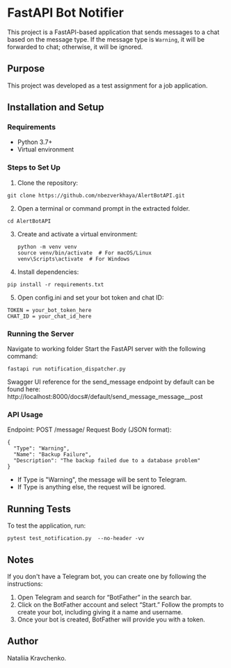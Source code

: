 # FastAPI Bot Notifier

This project is a FastAPI-based application that sends messages to a chat based on the message type. If the message type is `Warning`, it will be forwarded to chat; otherwise, it will be ignored.

## Purpose
This project was developed as a test assignment for a job application.

## Installation and Setup

### Requirements
- Python 3.7+
- Virtual environment

### Steps to Set Up

1. Clone the repository:
```
git clone https://github.com/nbezverkhaya/AlertBotAPI.git
```
2. Open a terminal or command prompt in the extracted folder.
```
cd AlertBotAPI
```
3. Create and activate a virtual environment:
   ```
   python -m venv venv
   source venv/bin/activate  # For macOS/Linux
   venv\Scripts\activate  # For Windows
   ```
4. Install dependencies:
```
pip install -r requirements.txt
```

5. Open config.ini and set your bot token and chat ID:
```
TOKEN = your_bot_token_here
CHAT_ID = your_chat_id_here
```

### Running the Server

Navigate to working folder
Start the FastAPI server with the following command:
```
fastapi run notification_dispatcher.py
```
Swagger UI reference for the send_message endpoint by default can be found here: http://localhost:8000/docs#/default/send_message_message__post

### API Usage
Endpoint: POST /message/
Request Body (JSON format):
```
{
  "Type": "Warning",
  "Name": "Backup Failure",
  "Description": "The backup failed due to a database problem"
}
```
* If Type is "Warning", the message will be sent to Telegram.
* If Type is anything else, the request will be ignored.

## Running Tests
To test the application, run:
```
pytest test_notification.py  --no-header -vv
```
## Notes

If you don't have a Telegram bot, you can create one by following the instructions:
1. Open Telegram and search for “BotFather” in the search bar.
2. Click on the BotFather account and select “Start.” Follow the prompts to create your bot, including giving it a name and username.
3. Once your bot is created, BotFather will provide you with a token.

## Author

Nataliia Kravchenko.